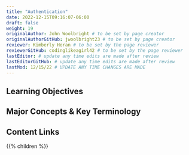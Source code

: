```yaml
---
title: "Authentication"
date: 2022-12-15T09:16:07-06:00
draft: false
weight: 19
originalAuthor: John Woolbright # to be set by page creator
originalAuthorGitHub: jwoolbright23 # to be set by page creator
reviewer: Kimberly Horan # to be set by the page reviewer
reviewerGitHub: codinglikeagirl42 # to be set by the page reviewer
lastEditor: # update any time edits are made after review
lastEditorGitHub: # update any time edits are made after review
lastMod: 12/15/22 # UPDATE ANY TIME CHANGES ARE MADE
---
```


## Learning Objectives

## Major Concepts & Key Terminology

## Content Links

{{% children %}}
